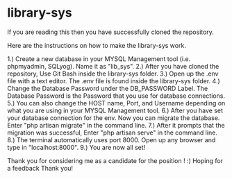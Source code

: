 # library-sys

If you are reading this then you have successfully cloned the repository. 

Here are the instructions on how to make the library-sys work.

1.) Create a new database in your MYSQL Management tool (i.e. phpmyadmin, SQLyog). Name it as "lib_sys".
2.) After you have cloned the repository, Use Git Bash inside the library-sys folder.
3.) Open up the .env file with a text editor. The .env file is found inside the library-sys folder.
4.) Change the Database Password under the DB_PASSWORD Label. The Database Password is the Password that you use for database connections. 
5.) You can also change the HOST name, Port, and Username depending on what you are using in your MYSQL Management tool.
6.) After you have set your database connection for the env. Now you can migrate the database. Enter "php artisan migrate" in the command line.
7.) After it prompts that the migration was successful, Enter "php artisan serve" in the command line.
8.) The terminal automatically uses port 8000. Open up any browser and type in "localhost:8000".
9.) You are now all set!




Thank you for considering me as a candidate for the position ! :) 
Hoping for a feedback Thank you! 
